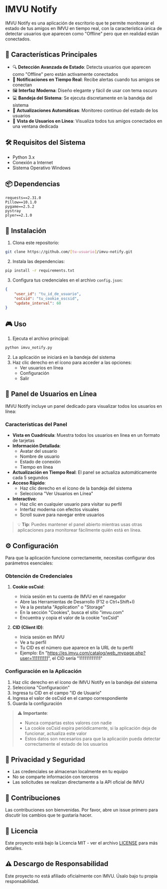 # IMVU Notify

IMVU Notify es una aplicación de escritorio que te permite monitorear el estado de tus amigos en IMVU en tiempo real, con la característica única de detectar usuarios que aparecen como "Offline" pero que en realidad están conectados.

## 🌟 Características Principales

- 🔍 **Detección Avanzada de Estado**: Detecta usuarios que aparecen como "Offline" pero están activamente conectados
- 🔔 **Notificaciones en Tiempo Real**: Recibe alertas cuando tus amigos se conectan
- 🖼️ **Interfaz Moderna**: Diseño elegante y fácil de usar con tema oscuro
- 💻 **Bandeja del Sistema**: Se ejecuta discretamente en la bandeja del sistema
- 🔄 **Actualizaciones Automáticas**: Monitoreo continuo del estado de los usuarios
- 👥 **Vista de Usuarios en Línea**: Visualiza todos tus amigos conectados en una ventana dedicada

## 🛠️ Requisitos del Sistema

- Python 3.x
- Conexión a Internet
- Sistema Operativo Windows

## 📦 Dependencias

```
requests==2.31.0
Pillow==10.1.0
pygame==2.5.2
pystray
plyer==2.1.0
```

## 🚀 Instalación

1. Clona este repositorio:
```bash
git clone https://github.com/[tu-usuario]/imvu-notify.git
```

2. Instala las dependencias:
```bash
pip install -r requirements.txt
```

3. Configura tus credenciales en el archivo `config.json`:
```json
{
    "user_id": "tu_id_de_usuario",
    "osCsid": "tu_cookie_oscsid",
    "update_interval": 60
}
```

## 🎮 Uso

1. Ejecuta el archivo principal:
```bash
python imvu_notify.py
```

2. La aplicación se iniciará en la bandeja del sistema
3. Haz clic derecho en el ícono para acceder a las opciones:
   - Ver usuarios en línea
   - Configuración
   - Salir

## 📱 Panel de Usuarios en Línea

IMVU Notify incluye un panel dedicado para visualizar todos los usuarios en línea:

### Características del Panel

- **Vista en Cuadrícula**: Muestra todos los usuarios en línea en un formato de tarjetas
- **Información Detallada**: 
  - Avatar del usuario
  - Nombre de usuario
  - Estado de conexión
  - Tiempo en línea
- **Actualización en Tiempo Real**: El panel se actualiza automáticamente cada 5 segundos
- **Acceso Rápido**: 
  - Haz clic derecho en el ícono de la bandeja del sistema
  - Selecciona "Ver Usuarios en Línea"
- **Interactivo**: 
  - Haz clic en cualquier usuario para visitar su perfil
  - Interfaz moderna con efectos visuales
  - Scroll suave para navegar entre usuarios

> 💡 **Tip**: Puedes mantener el panel abierto mientras usas otras aplicaciones para monitorear fácilmente quién está en línea.

## ⚙️ Configuración

Para que la aplicación funcione correctamente, necesitas configurar dos parámetros esenciales:

### Obtención de Credenciales

1. **Cookie osCsid**:
   - Inicia sesión en tu cuenta de IMVU en el navegador
   - Abre las Herramientas de Desarrollo (F12 o Ctrl+Shift+I)
   - Ve a la pestaña "Application" o "Storage"
   - En la sección "Cookies", busca el sitio "imvu.com"
   - Encuentra y copia el valor de la cookie "osCsid"

2. **CID (Client ID)**:
   - Inicia sesión en IMVU
   - Ve a tu perfil
   - Tu CID es el número que aparece en la URL de tu perfil
   - Ejemplo: En "https://es.imvu.com/catalog/web_mypage.php?user=111111111", el CID sería "111111111111"

### Configuración en la Aplicación

1. Haz clic derecho en el ícono de IMVU Notify en la bandeja del sistema
2. Selecciona "Configuración"
3. Ingresa tu CID en el campo "ID de Usuario"
4. Ingresa el valor de osCsid en el campo correspondiente
5. Guarda la configuración

> ⚠️ **Importante**: 
> - Nunca compartas estos valores con nadie
> - La cookie osCsid expira periódicamente, si la aplicación deja de funcionar, actualiza este valor
> - Estos datos son necesarios para que la aplicación pueda detectar correctamente el estado de los usuarios

## 🔐 Privacidad y Seguridad

- Las credenciales se almacenan localmente en tu equipo
- No se comparte información con terceros
- Las solicitudes se realizan directamente a la API oficial de IMVU

## 🤝 Contribuciones

Las contribuciones son bienvenidas. Por favor, abre un issue primero para discutir los cambios que te gustaría hacer.

## 📄 Licencia

Este proyecto está bajo la Licencia MIT - ver el archivo [LICENSE](LICENSE) para más detalles.

## ⚠️ Descargo de Responsabilidad

Este proyecto no está afiliado oficialmente con IMVU. Úsalo bajo tu propia responsabilidad.
